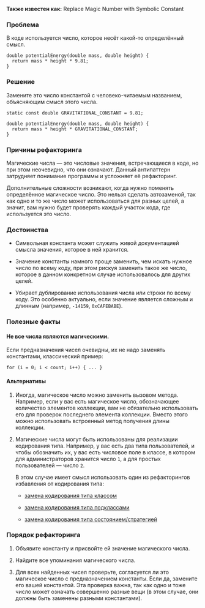 **Также известен как:** Replace Magic Number with Symbolic Constant

### Проблема
В коде используется число, которое несёт какой-то определённый смысл.
```
double potentialEnergy(double mass, double height) {
  return mass * height * 9.81;
}
```

### Решение
Замените это число константой с человеко-читаемым названием, объясняющим смысл этого числа.
```
static const double GRAVITATIONAL_CONSTANT = 9.81;

double potentialEnergy(double mass, double height) {
  return mass * height * GRAVITATIONAL_CONSTANT;
}
```

### Причины рефакторинга
Магические числа — это числовые значения, встречающиеся в коде, но при этом неочевидно, что они означают. Данный антипаттерн затрудняет понимание программы и усложняет её рефакторинг.

Дополнительные сложности возникают, когда нужно поменять определённое магическое число. Это нельзя сделать автозаменой, так как одно и то же число может использоваться для разных целей, а значит, вам нужно будет проверять каждый участок кода, где используется это число.

### Достоинства
- Символьная константа может служить живой документацией смысла значения, которое в ней хранится.
    
- Значение константы намного проще заменить, чем искать нужное число по всему коду, при этом рискуя заменить такое же число, которое в данном конкретном случае использовалось для других целей.
    
- Убирает дублирование использования числа или строки по всему коду. Это особенно актуально, если значение является сложным и длинным (например, `-14159`, `0xCAFEBABE`).
    

### Полезные факты
#### Не все числа являются магическими.
Если предназначения чисел очевидны, их не надо заменять константами, классический пример:

`for (i = 0; i < сount; i++) { ... }`

#### Альтернативы
1. Иногда, магическое число можно заменить вызовом метода. Например, если у вас есть магическое число, обозначающее количество элементов коллекции, вам не обязательно использовать его для проверок последнего элемента коллекции. Вместо этого можно использовать встроенный метод получения длины коллекции.
    
2. Магические числа могут быть использованы для реализации кодирования типа. Например, у вас есть два типа пользователей, и чтобы обозначить их, у вас есть числовое поле в классе, в котором для администраторов хранится число `1`, а для простых пользователей — число `2`.
    
    В этом случае имеет смысл использовать один из рефакторингов избавления от кодирования типа:
    
    - [замена кодирования типа классом](https://refactoring.guru/ru/replace-type-code-with-class)
        
    - [замена кодирования типа подклассами](https://refactoring.guru/ru/replace-type-code-with-subclasses)
        
    - [замена кодирования типа состоянием/стратегией](https://refactoring.guru/ru/replace-type-code-with-state-strategy)
        

### Порядок рефакторинга
1. Объявите константу и присвойте ей значение магического числа.
    
2. Найдите все упоминания магического числа.
    
3. Для всех найденных чисел проверьте, согласуется ли это магическое число с предназначением константы. Если да, замените его вашей константой. Эта проверка важна, так как одно и тоже число может означать совершенно разные вещи (в этом случае, они должны быть заменены разными константами).
